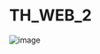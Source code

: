 # TH_WEB_2
![image](https://user-images.githubusercontent.com/93251194/231167626-50741182-c288-4f0f-8bf5-c42ea2c3a5f8.png)

